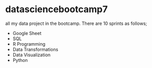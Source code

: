 # datasciencebootcamp7
all my data project in the bootcamp. There are 10 sprints as follows;
- Google Sheet
- SQL
- R Programming
- Data Transformations
- Data Visualization
- Python
